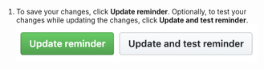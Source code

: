 1. To save your changes, click **Update reminder**. Optionally, to test your changes while updating the changes, click **Update and test reminder**.
![Update buttons](/assets/images/help/settings/scheduled-reminders-update-buttons.png)
